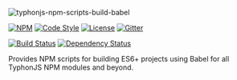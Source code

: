 ![typhonjs-npm-scripts-build-babel](http://i.imgur.com/g6jTz6E.png)

[![NPM](https://img.shields.io/npm/v/typhonjs-npm-scripts-build-babel.svg?label=npm)](https://www.npmjs.com/package/typhonjs-npm-scripts-build-babel)
[![Code Style](https://img.shields.io/badge/code%20style-allman-yellowgreen.svg?style=flat)](https://en.wikipedia.org/wiki/Indent_style#Allman_style)
[![License](https://img.shields.io/badge/license-MPLv2-yellowgreen.svg?style=flat)](https://github.com/typhonjs-node-npm/typhonjs-npm-scripts-build-babel/blob/master/LICENSE)
[![Gitter](https://img.shields.io/gitter/room/typhonjs/TyphonJS.svg)](https://gitter.im/typhonjs/TyphonJS)

[![Build Status](https://travis-ci.org/typhonjs-node-npm/typhonjs-npm-scripts-build-babel.svg?branch=master)](https://travis-ci.org/typhonjs-node-npm/typhonjs-npm-scripts-build-babel)
[![Dependency Status](https://www.versioneye.com/user/projects/56cea7226b21e5003d4742ac/badge.svg?style=flat)](https://www.versioneye.com/user/projects/56cea7226b21e5003d4742ac)

Provides NPM scripts for building ES6+ projects using Babel for all TyphonJS NPM modules and beyond.
